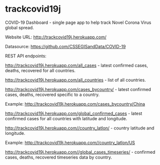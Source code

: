 # trackcovid19j
COVID-19 Dashboard - single page app to help track Novel Corona Virus global spread.


Website URL: http://trackcovid19j.herokuapp.com/


Datasource: https://github.com/CSSEGISandData/COVID-19


REST API endpoints:

http://trackcovid19j.herokuapp.com/all_cases - latest confirmed cases, deaths, recovered for all countries.

http://trackcovid19j.herokuapp.com/all_countries - list of all countries.

http://trackcovid19j.herokuapp.com/cases_bycountry/<country> - latest confirmed cases, deaths, recovered specific to a country.

Example: http://trackcovid19j.herokuapp.com/cases_bycountry/China
  
http://trackcovid19j.herokuapp.com/global_confirmed_cases - latest confirmed cases for all countries with latitude and longitude.

http://trackcovid19j.herokuapp.com//country_latlon/<country> - country latitude and longitude.
  
Example: http://trackcovid19j.herokuapp.com//country_latlon/US
  
http://trackcovid19j.herokuapp.com//global_cases_timeseries/<country> - confirmed cases, deaths, recovered timeseries data by country.


